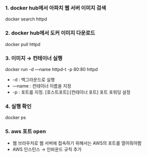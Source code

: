 ### 1. docker hub에서 아파치 웹 서버 이미지 검색

docker search httpd

### 2. docker hub에서 도커 이미지 다운로드

docker pull httpd

### 3. 이미지 → 컨테이너 실행

docker run -d —name httpd-t -p 80:80 httpd

- -d : 백그라운드로 실행
- —name : 컨테이너 이름을 지정
- -p : 포트를 지정.  [호스트포트]:[컨테이너 포트] 포트 포워딩 설정

### 4. 실행 확인

docker ps

### 5. aws 포트 open

- 웹 브라우저로 웹 서버에 접속하기 위해서는 AWS의 포트를 열어줘야함
- AWS 인스턴스 → 인바운드 규칙 추가
